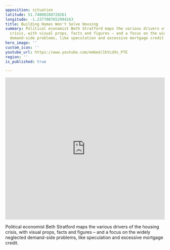 ```yaml
---
apposition: situation
latitude: 51.74808288728261
longitude: -1.2377007652994163
title: Building Homes Won't Solve Housing
summary: Political economist Beth Stratford maps the various drivers of the housing
  crisis, with visual props, facts and figures – and a focus on the widely neglected
  demand-side problems, like speculation and excessive mortgage credit.
hero_image: ''
custom_icon: ''
youtube_url: https://www.youtube.com/embed/1htLUXs_P7E
region: ''
is_published: true

---
```

<iframe width="100%" height="450" src="https://www.youtube.com/embed/1htLUXs_P7E" title="YouTube video player" frameborder="0" allow="accelerometer; autoplay; clipboard-write; encrypted-media; gyroscope; picture-in-picture" allowfullscreen></iframe>

Political economist Beth Stratford maps the various drivers of the housing crisis, with visual props, facts and figures – and a focus on the widely neglected demand-side problems, like speculation and excessive mortgage credit.
